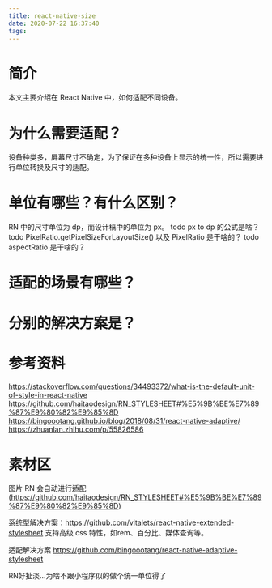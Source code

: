 ```yaml
---
title: react-native-size
date: 2020-07-22 16:37:40
tags:
---
```

# 简介
本文主要介绍在 React Native 中，如何适配不同设备。

# 为什么需要适配？
设备种类多，屏幕尺寸不确定，为了保证在多种设备上显示的统一性，所以需要进行单位转换及尺寸的适配。

# 单位有哪些？有什么区别？
RN 中的尺寸单位为 dp，而设计稿中的单位为 px。
todo px to dp 的公式是啥？
todo PixelRatio.getPixelSizeForLayoutSize() 以及 PixelRatio 是干啥的？
todo aspectRatio 是干啥的？

# 适配的场景有哪些？

# 分别的解决方案是？

# 参考资料
https://stackoverflow.com/questions/34493372/what-is-the-default-unit-of-style-in-react-native
https://github.com/haitaodesign/RN_STYLESHEET#%E5%9B%BE%E7%89%87%E9%80%82%E9%85%8D
https://bingoootang.github.io/blog/2018/08/31/react-native-adaptive/
https://zhuanlan.zhihu.com/p/55826586

# 素材区
图片 RN 会自动进行适配(https://github.com/haitaodesign/RN_STYLESHEET#%E5%9B%BE%E7%89%87%E9%80%82%E9%85%8D)

系统型解决方案：https://github.com/vitalets/react-native-extended-stylesheet
支持高级 css 特性，如rem、百分比、媒体查询等。

适配解决方案
https://github.com/bingoootang/react-native-adaptive-stylesheet

RN好扯淡...为啥不跟小程序似的做个统一单位得了